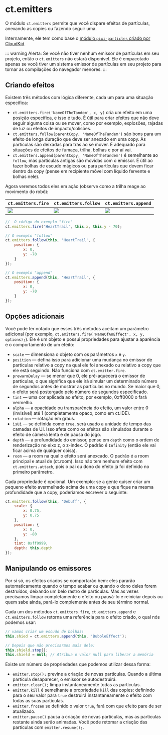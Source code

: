 # ct.emitters

O módulo `ct.emitters` permite que você dispare efeitos de partículas, anexando as copies ou fazendo seguir uma.

Internamente, ele tem como base o [módulo `pixi-particles` criado por CloudKid](https://github.com/pixijs/pixi-particles).

::: warning Alerta:
Se você não tiver nenhum emissor de partículas em seu projeto, então o `ct.emitters` não estará disponível. Ele é empacotado apenas se você tiver um sistema emissor de partículas em seu projeto para tornar as compilações do navegador menores.
:::

## Criando efeitos

Existem três métodos com lógica diferente, cada um para uma situação específica:

* `ct.emitters.fire('NameOfTheTandem', x, y)` cria um efeito em uma posição específica, e isso é tudo. É útil para criar efeitos que não deve seguir alguma coisa ou se mover, como por exemplo, explosões, rajadas de luz ou efeitos de impacto/colisões.
* `ct.emitters.follow(parentCopy, 'NameOfTheTandem')` são bons para um efeito de longa duração que deve ser anexado em uma copy. As partículas são deixadas para trás ao se mover. É adequado para situações de efeitos de fumaça, trilha, bolhas e por aí vai.
* `ct.emitters.append(parentCopy, 'NameOfTheTandem')` é semelhante ao `follow`, mas partículas antigas são movidas com o emissor. É útil ao fazer bolhas de escudo mágicos ou para partículas que devem ficar dentro da copy (pense em recipiente móvel com líquido fervente e bolhas nele).

Agora veremos todos eles em ação (observe como a trilha reage ao movimento do robô):

`ct.emitters.fire` | `ct.emitters.follow` | `ct.emitters.append`
-|-|-
![](../images/emittersFire.gif) | ![](../images/emittersFollow.gif) | ![](../images/emittersAppend.gif)

```js
//  O código do exemplo "fire"
ct.emitters.fire('HeartTrail', this.x, this.y - 70);
```

```js
// O exemplo "follow"
ct.emitters.follow(this, 'HeartTrail', {
    position: {
        x: 0,
        y: -70
    }
});
```

```js
// O exemplo "append"
ct.emitters.append(this, 'HeartTrail', {
    position: {
        x: 0,
        y: -70
    }
});
```

## Opções adicionais

Você pode ter notado que esses três métodos aceitam um parâmetro adicional (por exemplo, `ct.emitters.fire('NameOfAnEffect', x, y, options);`). Ele é um objeto e possui propriedades para ajustar a aparência e o comportamento de um efeito:

* `scale` — dimensiona o objeto com os parâmetros `x` e `y`.
* `position` — defina isso para adicionar uma mudança no emissor de partículas relativo a copy na qual ele foi anexado ou relativo a copy que ele está seguindo. Não funciona com `ct.emitter.fire`.
* `prewarmDelay` — se menor que 0, ele pré-aquecerá o emissor de partículas, o que significa que ele irá simular um determinado número de segundos antes de mostrar as partículas no mundo. Se maior que 0, o efeito será postergado pelo número de segundos especificado.
* `tint` — uma cor aplicada ao efeito, por exemplo, 0xff0000 o fará vermelho.
* `alpha` — a opacidade ou transparência do efeito, um valor entre 0 (invisível) até 1 (completamente opaco, como em ct.IDE).
* `rotation` — rotação em graus.
* `isUi` — se definida como `true`, será usado a unidade de tempo das camadas de UI. Isso afeta como os efeitos são simulados durante o efeito de câmera lenta e de pausa do jogo.
* `depth` — a profundidade do emissor, pense em `depth` como o ordem de renderização no eixo z, o z-index. O padrão é `Infinity` (então ele vai ficar acima de qualquer coisa).
* `room` — a room na qual o efeito será anexcado. O padrão é a room principal e atual de (ct.room). Isso não tem nenhum efeito com `ct.emitters.attach`, pois o pai ou dono do efeito já foi definido no primeiro parâmetro.

Cada propriedade é opcional. Um exemplo: se a gente quiser criar um pequeno efeito avermelhado acima de uma copy e que fique na mesma profundidade que a copy, poderíamos escrever o seguinte:

```js
ct.emitters.follow(this, 'Debuff', {
    scale: {
        x: 0.75,
        y: 0.75
    },
    position: {
        x: 0,
        y: -80
    },
    tint: 0xff9999,
    depth: this.depth
});
```

## Manipulando os emissores

Por si só, os efeitos criados se comportarão bem: eles pararão automaticamente quando o tempo acabar ou quando o dono deles forem destruídos, deixando um belo rastro de partículas. Mas as vezes precisamos limpar completamente o efeito ou pausá-lo e reiniciar depois ou quem sabe ainda, pará-lo complemente antes de seu término normal.

Cada um dos métodos `ct.emitters.fire`, `ct.emitters.append` e `ct.emitters.follow` retorna uma referência para o efeito criado, o qual nós podemos usar:

```js
// vamos criar um escudo de bolhas!
this.shied = ct.emitters.append(this, 'BubbleEffect');

// Depois que não precisarmos mais dele:
this.shield.stop();
this.shield = null; // Atribua o valor null para liberar a memória
```

Existe um número de propriedades que podemos utilizar dessa forma:

* `emitter.stop();` previne a criação de novas partículas. Quando a última partícula desaparecer, o emissor se autodestruirá.
* `emitter.clear();` limpa instantaneamente todas as partículas.
* `emitter.kill` é semelhante a propriedade `kill` das copies: definindo para o seu valor para `true` destruirá instantaneamente o efeito com todas as suas partículas.
* `emitter.frozen` se definido o valor `true`, fará com que efeito pare de ser atualizado.
* `emitter.pause()` pausa a criação de novas partículas, mas as partículas restante ainda serão animadas. Você pode retomar a criação das partículas com `emitter.resume();`.
